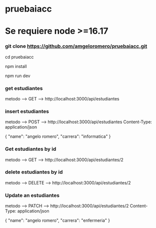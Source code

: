 # pruebaiacc
# Se requiere node >=16.17
### git clone https://github.com/amgeloromero/pruebaiacc.git

cd pruebaiacc

npm install

npm run dev




### get estudiantes
metodo --> GET  --> http://localhost:3000/api/estudiantes

### insert estudiantes
metodo --> POST  -->  http://localhost:3000/api/estudiantes
Content-Type: application/json

{
  "name": "angelo romero",
  "carrera": "informatica"
}

### Get estudiantes by id
metodo --> GET  -->  http://localhost:3000/api/estudiantes/2

### delete estudiantes by id
metodo --> DELETE  -->   http://localhost:3000/api/estudiantes/2


### Update an estudiantes
metodo --> PATCH  -->  http://localhost:3000/api/estudiantes/2
Content-Type: application/json

{
  "name": "angelo romero",
  "carrera": "enfermeria"
}

